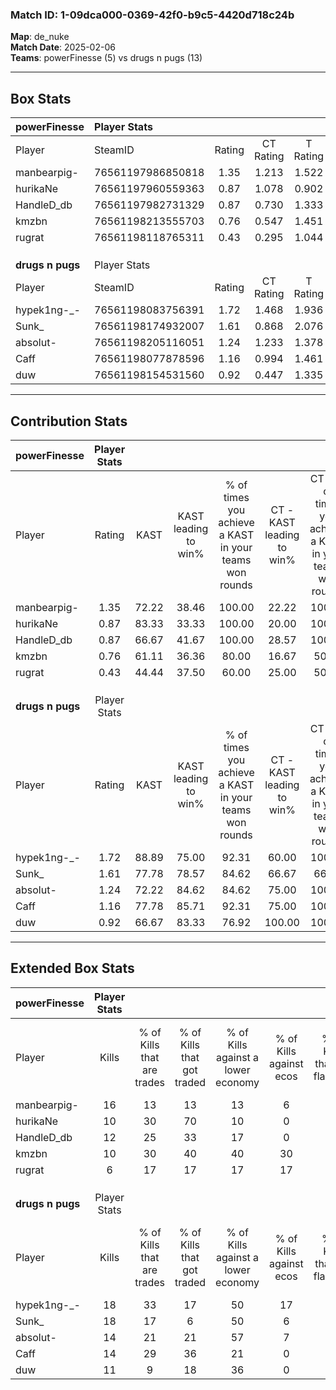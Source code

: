 ### Match ID: 1-09dca000-0369-42f0-b9c5-4420d718c24b  
**Map**: de_nuke  
**Match Date**: 2025-02-06  
**Teams**: powerFinesse (5) vs drugs n pugs (13)  

---  

## Box Stats  

| **powerFinesse** | Player Stats      |        |           |          |       |       |       |         |        |      |     |
| :- | :- | :-: | :-: | :-: | :-: | :-: | :-: | :-: | :-: | :-: | :-: |
| Player           | SteamID           | Rating | CT Rating | T Rating | KAST  |  ADR  | Kills | Assists | Deaths | K/D  | HS% |
| manbearpig-      | 76561197986850818 |  1.35  |   1.213   |  1.522   | 72.22 | 98.9  |  16   |    5    |   12   | 1.33 | 31  |
| hurikaNe         | 76561197960559363 |  0.87  |   1.078   |  0.902   | 83.33 | 55.8  |  10   |    3    |   16   | 0.63 | 70  |
| HandleD_db       | 76561197982731329 |  0.87  |   0.730   |  1.333   | 66.67 | 67.3  |  12   |    1    |   16   | 0.75 | 66  |
| kmzbn            | 76561198213555703 |  0.76  |   0.547   |  1.451   | 61.11 | 71.6  |  10   |    3    |   16   | 0.63 | 40  |
| rugrat           | 76561198118765311 |  0.43  |   0.295   |  1.044   | 44.44 | 56.2  |   6   |    3    |   15   | 0.40 | 66  |
|                  |                   |        |           |          |       |       |       |         |        |      |     |
|                  |                   |        |           |          |       |       |       |         |        |      |     |
|                  |                   |        |           |          |       |       |       |         |        |      |     |
| **drugs n pugs** | Player Stats      |        |           |          |       |       |       |         |        |      |     |
| Player           | SteamID           | Rating | CT Rating | T Rating | KAST  |  ADR  | Kills | Assists | Deaths | K/D  | HS% |
| hypek1ng-_-      | 76561198083756391 |  1.72  |   1.468   |  1.936   | 88.89 | 101.2 |  18   |    5    |   7    | 2.57 | 38  |
| Sunk_            | 76561198174932007 |  1.61  |   0.868   |  2.076   | 77.78 | 104.8 |  18   |    4    |   8    | 2.25 | 50  |
| absolut-         | 76561198205116051 |  1.24  |   1.233   |  1.378   | 72.22 | 88.6  |  14   |    4    |   11   | 1.27 | 42  |
| Caff             | 76561198077878596 |  1.16  |   0.994   |  1.461   | 77.78 | 77.2  |  14   |    4    |   14   | 1.00 | 35  |
| duw              | 76561198154531560 |  0.92  |   0.447   |  1.335   | 66.67 | 70.4  |  11   |    6    |   14   | 0.79 | 72  |
---  

## Contribution Stats  

| **powerFinesse** | Player Stats |       |                      |                                                        |                           |                                                             |                          |                                                            |
| :- | :-: | :-: | :-: | :-: | :-: | :-: | :-: | :-: |
| Player           |    Rating    | KAST  | KAST leading to win% | % of times you achieve a KAST in your teams won rounds | CT - KAST leading to win% | CT - % of times you achieve a KAST in your teams won rounds | T - KAST leading to win% | T - % of times you achieve a KAST in your teams won rounds |
| manbearpig-      |     1.35     | 72.22 |        38.46         |                         100.00                         |           22.22           |                           100.00                            |          75.00           |                           100.00                           |
| hurikaNe         |     0.87     | 83.33 |        33.33         |                         100.00                         |           20.00           |                           100.00                            |          60.00           |                           100.00                           |
| HandleD_db       |     0.87     | 66.67 |        41.67         |                         100.00                         |           28.57           |                           100.00                            |          60.00           |                           100.00                           |
| kmzbn            |     0.76     | 61.11 |        36.36         |                         80.00                          |           16.67           |                            50.00                            |          60.00           |                           100.00                           |
| rugrat           |     0.43     | 44.44 |        37.50         |                         60.00                          |           25.00           |                            50.00                            |          50.00           |                           66.67                            |
|                  |              |       |                      |                                                        |                           |                                                             |                          |                                                            |
|                  |              |       |                      |                                                        |                           |                                                             |                          |                                                            |
|                  |              |       |                      |                                                        |                           |                                                             |                          |                                                            |
| **drugs n pugs** | Player Stats |       |                      |                                                        |                           |                                                             |                          |                                                            |
| Player           |    Rating    | KAST  | KAST leading to win% | % of times you achieve a KAST in your teams won rounds | CT - KAST leading to win% | CT - % of times you achieve a KAST in your teams won rounds | T - KAST leading to win% | T - % of times you achieve a KAST in your teams won rounds |
| hypek1ng-_-      |     1.72     | 88.89 |        75.00         |                         92.31                          |           60.00           |                           100.00                            |          81.82           |                           90.00                            |
| Sunk_            |     1.61     | 77.78 |        78.57         |                         84.62                          |           66.67           |                            66.67                            |          81.82           |                           90.00                            |
| absolut-         |     1.24     | 72.22 |        84.62         |                         84.62                          |           75.00           |                           100.00                            |          88.89           |                           80.00                            |
| Caff             |     1.16     | 77.78 |        85.71         |                         92.31                          |           75.00           |                           100.00                            |          90.00           |                           90.00                            |
| duw              |     0.92     | 66.67 |        83.33         |                         76.92                          |          100.00           |                           100.00                            |          77.78           |                           70.00                            |
---  

## Extended Box Stats  

| **powerFinesse** | Player Stats |                            |                            |                                    |                         |                              |                                 |        |                             |                                     |                          |                               |                            |
| :- | :-: | :-: | :-: | :-: | :-: | :-: | :-: | :-: | :-: | :-: | :-: | :-: | :-: |
| Player           |    Kills     | % of Kills that are trades | % of Kills that got traded | % of Kills against a lower economy | % of Kills against ecos | % of Kills that are flawless | % of Kills that are close duels | Deaths | % of Deaths that get traded | % of Deaths against a lower economy | % of Deaths against ecos | % of Deaths that are flawless | % of Deaths that are close |
| manbearpig-      |      16      |             13             |             13             |                 13                 |            6            |              75              |                0                |   12   |              0              |                  8                  |            0             |              67               |             17             |
| hurikaNe         |      10      |             30             |             70             |                 10                 |            0            |              60              |               10                |   16   |             31              |                  0                  |            0             |              88               |             0              |
| HandleD_db       |      12      |             25             |             33             |                 17                 |            0            |              67              |                0                |   16   |             13              |                  0                  |            0             |              81               |             6              |
| kmzbn            |      10      |             30             |             40             |                 40                 |           30            |              60              |               10                |   16   |             19              |                  0                  |            0             |              88               |             6              |
| rugrat           |      6       |             17             |             17             |                 17                 |           17            |              50              |               17                |   15   |             27              |                  0                  |            0             |              60               |             7              |
|                  |              |                            |                            |                                    |                         |                              |                                 |        |                             |                                     |                          |                               |                            |
|                  |              |                            |                            |                                    |                         |                              |                                 |        |                             |                                     |                          |                               |                            |
|                  |              |                            |                            |                                    |                         |                              |                                 |        |                             |                                     |                          |                               |                            |
| **drugs n pugs** | Player Stats |                            |                            |                                    |                         |                              |                                 |        |                             |                                     |                          |                               |                            |
| Player           |    Kills     | % of Kills that are trades | % of Kills that got traded | % of Kills against a lower economy | % of Kills against ecos | % of Kills that are flawless | % of Kills that are close duels | Deaths | % of Deaths that get traded | % of Deaths against a lower economy | % of Deaths against ecos | % of Deaths that are flawless | % of Deaths that are close |
| hypek1ng-_-      |      18      |             33             |             17             |                 50                 |           17            |              56              |               11                |   7    |             29              |                 29                  |            0             |              43               |             0              |
| Sunk_            |      18      |             17             |             6              |                 50                 |            6            |              72              |                6                |   8    |             38              |                 13                  |            0             |              75               |             13             |
| absolut-         |      14      |             21             |             21             |                 57                 |            7            |              86              |                0                |   11   |             36              |                 27                  |            0             |              55               |             0              |
| Caff             |      14      |             29             |             36             |                 21                 |            0            |              86              |                7                |   14   |             36              |                 43                  |            7             |              79               |             0              |
| duw              |      11      |             9              |             18             |                 36                 |            0            |              91              |                9                |   14   |             29              |                 50                  |            7             |              79               |             14             |
